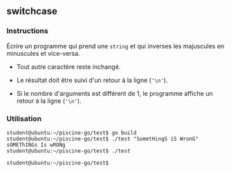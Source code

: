 ## switchcase

### Instructions

Écrire un programme qui prend une `string` et qui inverses les majuscules en minuscules et vice-versa.

-   Tout autre caractère reste inchangé.

-   Le résultat doit être suivi d'un retour à la ligne (`'\n'`).

-   Si le nombre d'arguments est différent de 1, le programme affiche un retour à la ligne (`'\n'`).

### Utilisation

```console
student@ubuntu:~/piscine-go/test$ go build
student@ubuntu:~/piscine-go/test$ ./test "SometHingS iS WronG"
sOMEThINGs Is wRONg
student@ubuntu:~/piscine-go/test$ ./test

student@ubuntu:~/piscine-go/test$
```
